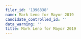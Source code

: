 ```yaml
---
filer_id: '1396338'
name: Mark Leno for Mayor 2019
candidate_controlled_id: ''
data_warning: ''
title: Mark Leno for Mayor 2019
---
```

